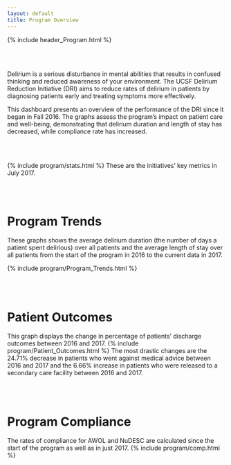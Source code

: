 ```yaml
---
layout: default
title: Program Overview
---
```

{% include header_Program.html %}

<br><br>

Delirium is a serious disturbance in mental abilities that results in confused thinking and reduced awareness of your environment.  The UCSF Delirium Reduction Initiative (DRI) aims to reduce rates of delirium in patients by diagnosing patients early and treating symptoms more effectively.

This dashboard presents an overview of the performance of the DRI since it began in Fall 2016.  The graphs assess the program’s impact on patient care and well-being, demonstrating that delirium duration and length of stay has decreased, while compliance rate has increased.

<br><br>

{% include program/stats.html %}
These are the initiatives’ key metrics in July 2017.

<br><br>

# Program Trends

These graphs shows the average delirium duration (the number of days a patient spent delirious) over all patients and the average length of stay over all patients from the start of the program in 2016 to the current data in 2017.

{% include program/Program_Trends.html %}



<br><br>

# Patient Outcomes

This graph displays the change in percentage of patients’ discharge outcomes between 2016 and 2017.
{% include program/Patient_Outcomes.html %}
The  most drastic changes are the 24.71% decrease in patients who went against medical advice between 2016 and 2017 and the 6.66% increase in patients who were released to a secondary care facility between 2016 and 2017.

<br><br>

# Program Compliance

The rates of compliance for AWOL and NuDESC are calculated since the start of the program as well as in just 2017.
{% include program/comp.html %}
